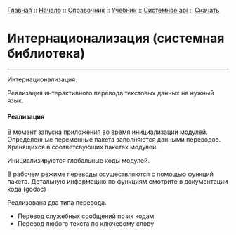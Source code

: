 [Главная](/) ::
[Начало](/docs/start.html) ::
[Справочник](/docs/reference.html) ::
[Учебник](/docs/tutorial.html) ::
[Системное api](/docs/api.html) ::
[Скачать](https://github.com/kshamiev/sungora)

# Интернационализация (системная библиотека)
***

Интернационализация.

Реализация интерактивного перевода текстовых данных на нужный язык.

#### Реализация

В момент запуска приложения во время инициализации модулей.
Определенные переменные пакета заполняются данными переводов.
Хранящихся в соответсвующих пакетах модулей.

Инициализируются глобальные коды модулей.

В рабочем режиме переводы осуществляются с помощью функций пакета.
Детальную информацию по функциям смотрите в документации кода (godoc)

Реализована два типа перевода.
- Перевод служебных сообщений по их кодам
- Перевод любого текста по ключевому слову
